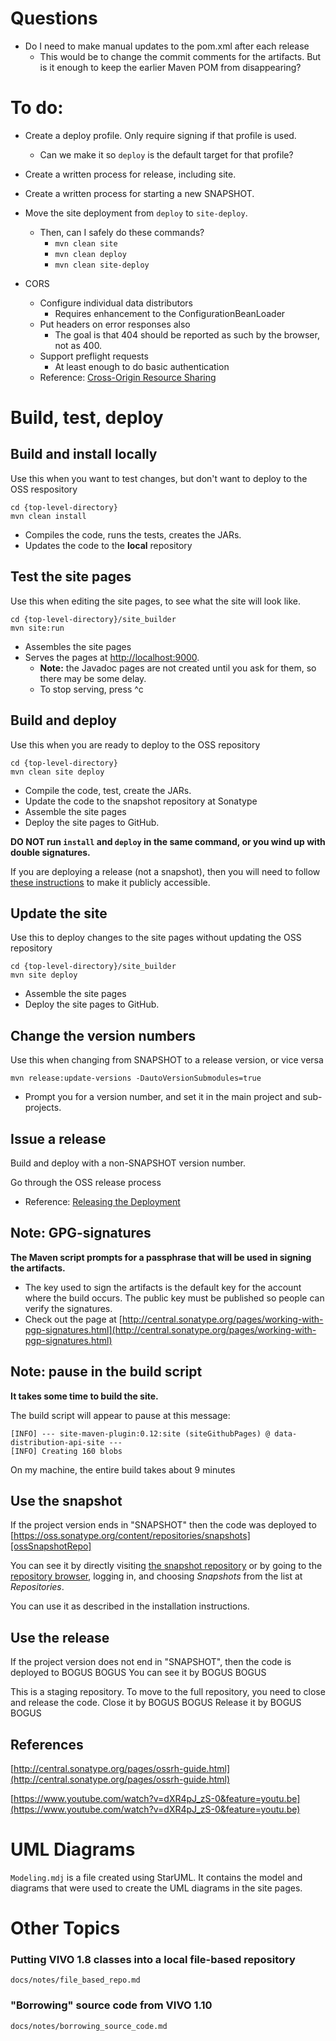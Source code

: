 # Questions

  * Do I need to make manual updates to the pom.xml after each release
    * This would be to change the commit comments for the artifacts. But is it enough to 
      keep the earlier Maven POM from disappearing?
  
# To do:

* Create a deploy profile. Only require signing if that profile is used.
	* Can we make it so `deploy` is the default target for that profile?

* Create a written process for release, including site.

* Create a written process for starting a new SNAPSHOT.

* Move the site deployment from `deploy` to `site-deploy`. 
	* Then, can I safely do these commands?
		* `mvn clean site`
		* `mvn clean deploy`
		* `mvn clean site-deploy`

* CORS 
	* Configure individual data distributors
		* Requires enhancement to the ConfigurationBeanLoader
	* Put headers on error responses also
		* The goal is that 404 should be reported as such by the browser, not as 400.
	* Support preflight requests 
		* At least enough to do basic authentication
	* Reference: [Cross-Origin Resource Sharing][corsReference]
 	

# Build, test, deploy

## Build and install locally
Use this when you want to test changes, but don't want to deploy to the OSS respository

```
cd {top-level-directory}
mvn clean install
```

* Compiles the code, runs the tests, creates the JARs.
* Updates the code to the **local** repository

## Test the site pages
Use this when editing the site pages, to see what the site will look like.

```
cd {top-level-directory}/site_builder
mvn site:run
```

* Assembles the site pages
* Serves the pages at [http://localhost:9000](http://localhost:9000).
	* **Note:** the Javadoc pages are not created until you ask for them, so there may be some delay.
	* To stop serving, press ^c

## Build and deploy
Use this when you are ready to deploy to the OSS repository

```
cd {top-level-directory}
mvn clean site deploy
```

* Compile the code, test, create the JARs.
* Update the code to the snapshot repository at Sonatype
* Assemble the site pages
* Deploy the site pages to GitHub.

**DO NOT run `install` and `deploy` in the same command, or you wind up with double signatures.**

If you are deploying a release (not a snapshot), then you will need to follow 
[these instructions](http://central.sonatype.org/pages/releasing-the-deployment.html) 
to make it publicly accessible.

## Update the site
Use this to deploy changes to the site pages without updating the OSS repository

```
cd {top-level-directory}/site_builder
mvn site deploy
```

* Assemble the site pages
* Deploy the site pages to GitHub.

## Change the version numbers
Use this when changing from SNAPSHOT to a release version, or vice versa

```
mvn release:update-versions -DautoVersionSubmodules=true
```

* Prompt you for a version number, and set it in the main project and sub-projects.

## Issue a release

Build and deploy with a non-SNAPSHOT version number.

Go through the OSS release process

* Reference: [Releasing the Deployment][ossReleaseDoc]

## Note: GPG-signatures

**The Maven script prompts for a passphrase that will be used in signing the artifacts.**

* The key used to sign the artifacts is the default key for the account where the build occurs. The public key must be published so people can verify the signatures.
* Check out the page at [http://central.sonatype.org/pages/working-with-pgp-signatures.html](http://central.sonatype.org/pages/working-with-pgp-signatures.html)

## Note: pause in the build script

**It takes some time to build the site.**

The build script will appear to pause at this message:

```
[INFO] --- site-maven-plugin:0.12:site (siteGithubPages) @ data-distribution-api-site ---
[INFO] Creating 160 blobs
```

On my machine, the entire build takes about 9 minutes

## Use the snapshot

If the project version ends in "SNAPSHOT" then the code was deployed to [https://oss.sonatype.org/content/repositories/snapshots][ossSnapshotRepo]

You can see it by directly visiting [the snapshot repository][ossSnapshotRepoProject] or by going to the [repository browser][ossRepositoryBrowser], logging in, and choosing _Snapshots_ from the list at _Repositories_.

You can use it as described in the installation instructions.

## Use the release
If the project version does not end in "SNAPSHOT", then the code is deployed to BOGUS BOGUS
You can see it by BOGUS BOGUS

This is a staging repository. To move to the full repository, you need to close and release the code.
Close it by BOGUS BOGUS
Release it by BOGUS BOGUS

## References
[http://central.sonatype.org/pages/ossrh-guide.html](http://central.sonatype.org/pages/ossrh-guide.html)

[https://www.youtube.com/watch?v=dXR4pJ_zS-0&feature=youtu.be](https://www.youtube.com/watch?v=dXR4pJ_zS-0&feature=youtu.be)

    
# UML Diagrams    
`Modeling.mdj` is a file created using StarUML. It contains the model and diagrams
that were used to create the UML diagrams in the site pages.

# Other Topics
### Putting VIVO 1.8 classes into a local file-based repository 
`docs/notes/file_based_repo.md`
### "Borrowing" source code from VIVO 1.10
`docs/notes/borrowing_source_code.md`




[corsReference]:          https://developer.mozilla.org/en-US/docs/Web/HTTP/CORS
[ossReleaseDoc]:          http://central.sonatype.org/pages/releasing-the-deployment.html
[ossRepositoryBrowser]:   https://oss.sonatype.org/
[ossSnapshotRepo]:        https://oss.sonatype.org/content/repositories/snapshots
[ossSnapshotRepoProject]: https://oss.sonatype.org/content/repositories/snapshots/edu/cornell/library/scholars/
